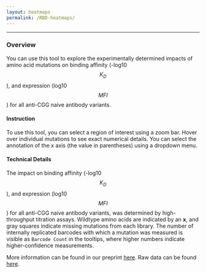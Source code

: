 ```yaml
---
layout: heatmaps
permalink: /RBD-heatmaps/
---
```


---

### Overview

You can use this tool to explore the experimentally determined impacts of amino acid mutations on binding affinity (-log10 $$K_D$$), and expression (log10 $$MFI$$) for all anti-CGG naive antibody variants. 

#### Instruction

To use this tool, you can select a region of interest using a zoom bar. Hover over individual mutations to see exact numerical details. You can select the annotation of the x axis (the value in parentheses) using a dropdown menu.

#### Technical Details

The impact on binding affinity (-log10 $$K_D$$), and expression (log10 $$MFI$$) for all anti-CGG naive antibody variants, was determined by high-throughput titration assays. Wildtype amino acids are indicated by an **x**, and gray squares indicate missing mutations from each library. The number of internally replicated barcodes with which a mutation was measured is visible as `Barcode Count` in the tooltips, where higher numbers indicate higher-confidence measurements.

More information can be found in our preprint [here](). Raw data can be found [here](https://github.com/jbloomlab/Ab-CGGnaive_DMS#deep-mutational-scanning-of-the-cggnaive-scfv). 
